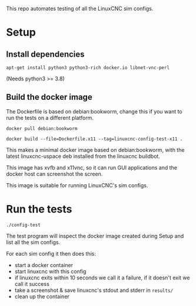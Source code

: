 This repo automates testing of all the LinuxCNC sim configs.


# Setup

## Install dependencies

`apt-get install python3 python3-rich docker.io libnet-vnc-perl`

(Needs python3 >= 3.8)


## Build the docker image

The Dockerfile is based on debian:bookworm, change this if you want to
run the tests on a different platform.

`docker pull debian:bookworm`

`docker build --file=Dockerfile.x11 --tag=linuxcnc-config-test-x11 .`

This makes a minimal docker image based on debian:bookworm, with the
latest linuxcnc-uspace deb installed from the linuxcnc buildbot.

This image has xvfb and x11vnc, so it can run GUI applications and the
docker host can screenshot the screen.

This image is suitable for running LinuxCNC's sim configs.


# Run the tests

`./config-test`

The test program will inspect the docker image created during Setup and
list all the sim configs.

For each sim config it then does this:
* start a docker container
* start linuxcnc with this config
* if linuxcnc exits within 10 seconds we call it a failure, if it doesn't exit we call it success
* take a screenshot & save linuxcnc's stdout and stderr in `results/`
* clean up the container
